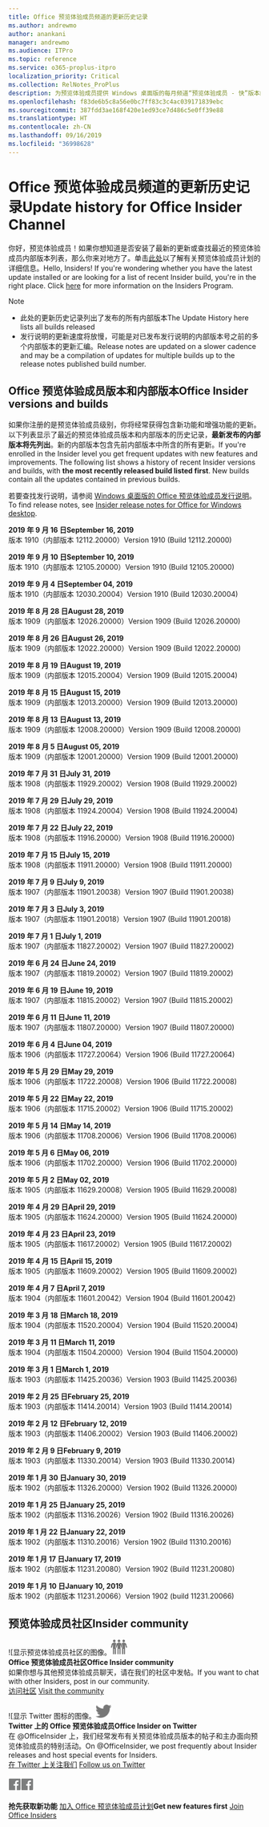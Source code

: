 ```yaml
---
title: Office 预览体验成员频道的更新历史记录
ms.author: andrewmo
author: anankani
manager: andrewmo
ms.audience: ITPro
ms.topic: reference
ms.service: o365-proplus-itpro
localization_priority: Critical
ms.collection: RelNotes_ProPlus
description: 为预览体验成员提供 Windows 桌面版的每月频道“预览体验成员 - 快”版本的更新历史记录
ms.openlocfilehash: f83de6b5c8a56e0bc7ff83c3c4ac039171839ebc
ms.sourcegitcommit: 387fdd3ae168f420e1ed93ce7d486c5e0ff39e88
ms.translationtype: HT
ms.contentlocale: zh-CN
ms.lasthandoff: 09/16/2019
ms.locfileid: "36998628"
---
```

# <a name="update-history-for-office-insider-channel"></a><span data-ttu-id="2cc9b-103">Office 预览体验成员频道的更新历史记录</span><span class="sxs-lookup"><span data-stu-id="2cc9b-103">Update history for Office Insider Channel</span></span>

<span data-ttu-id="2cc9b-p101">你好，预览体验成员！如果你想知道是否安装了最新的更新或查找最近的预览体验成员内部版本列表，那么你来对地方了。单击[此处](https://insider.office.com/)以了解有关预览体验成员计划的详细信息。</span><span class="sxs-lookup"><span data-stu-id="2cc9b-p101">Hello, Insiders! If you're wondering whether you have the latest update installed or are looking for a list of recent Insider build, you're in the right place. Click [here](https://insider.office.com/) for more information on the Insiders Program.</span></span>

> [!NOTE]
> - <span data-ttu-id="2cc9b-107">此处的更新历史记录列出了发布的所有内部版本</span><span class="sxs-lookup"><span data-stu-id="2cc9b-107">The Update History here lists all builds released</span></span>
> - <span data-ttu-id="2cc9b-108">发行说明的更新速度将放慢，可能是对已发布发行说明的内部版本号之前的多个内部版本的更新汇编。</span><span class="sxs-lookup"><span data-stu-id="2cc9b-108">Release notes are updated on a slower cadence and may be a compilation of updates for multiple builds up to the release notes published build number.</span></span>

## <a name="office-insider-versions-and-builds"></a><span data-ttu-id="2cc9b-109">Office 预览体验成员版本和内部版本</span><span class="sxs-lookup"><span data-stu-id="2cc9b-109">Office Insider versions and builds</span></span>

<span data-ttu-id="2cc9b-p102">如果你注册的是预览体验成员级别，你将经常获得包含新功能和增强功能的更新。以下列表显示了最近的预览体验成员版本和内部版本的历史记录，**最新发布的内部版本将先列出**。新的内部版本包含先前内部版本中所含的所有更新。</span><span class="sxs-lookup"><span data-stu-id="2cc9b-p102">If you're enrolled in the Insider level you get frequent updates with new features and improvements. The following list shows a history of recent Insider versions and builds, with **the most recently released build listed first**. New builds contain all the updates contained in previous builds.</span></span> 

<span data-ttu-id="2cc9b-113">若要查找发行说明，请参阅 [Windows 桌面版的 Office 预览体验成员发行说明](https://docs.microsoft.com/zh-CN/OfficeUpdates/release-notes-office-insider)。</span><span class="sxs-lookup"><span data-stu-id="2cc9b-113">To find release notes, see [Insider release notes for Office for Windows desktop](https://docs.microsoft.com/zh-CN/OfficeUpdates/release-notes-office-insider).</span></span>

[//]: # (请勿移除)

<span data-ttu-id="2cc9b-115">**2019 年 9 月 16 日**</span><span class="sxs-lookup"><span data-stu-id="2cc9b-115">**September 16, 2019**</span></span><br/>
<span data-ttu-id="2cc9b-116">版本 1910（内部版本 12112.20000）</span><span class="sxs-lookup"><span data-stu-id="2cc9b-116">Version 1910 (Build 12112.20000)</span></span><br/>

<span data-ttu-id="2cc9b-117">**2019 年 9 月 10 日**</span><span class="sxs-lookup"><span data-stu-id="2cc9b-117">**September 10, 2019**</span></span><br/>
<span data-ttu-id="2cc9b-118">版本 1910（内部版本 12105.20000）</span><span class="sxs-lookup"><span data-stu-id="2cc9b-118">Version 1910 (Build 12105.20000)</span></span><br/>

<span data-ttu-id="2cc9b-119">**2019 年 9 月 4 日**</span><span class="sxs-lookup"><span data-stu-id="2cc9b-119">**September 04, 2019**</span></span><br/>
<span data-ttu-id="2cc9b-120">版本 1910（内部版本 12030.20004）</span><span class="sxs-lookup"><span data-stu-id="2cc9b-120">Version 1910 (Build 12030.20004)</span></span><br/>

<span data-ttu-id="2cc9b-121">**2019 年 8 月 28 日**</span><span class="sxs-lookup"><span data-stu-id="2cc9b-121">**August 28, 2019**</span></span><br/>
<span data-ttu-id="2cc9b-122">版本 1909（内部版本 12026.20000）</span><span class="sxs-lookup"><span data-stu-id="2cc9b-122">Version 1909 (Build 12026.20000)</span></span><br/>

<span data-ttu-id="2cc9b-123">**2019 年 8 月 26 日**</span><span class="sxs-lookup"><span data-stu-id="2cc9b-123">**August 26, 2019**</span></span><br/>
<span data-ttu-id="2cc9b-124">版本 1909（内部版本 12022.20000）</span><span class="sxs-lookup"><span data-stu-id="2cc9b-124">Version 1909 (Build 12022.20000)</span></span><br/>

<span data-ttu-id="2cc9b-125">**2019 年 8 月 19 日**</span><span class="sxs-lookup"><span data-stu-id="2cc9b-125">**August 19, 2019**</span></span><br/>
<span data-ttu-id="2cc9b-126">版本 1909（内部版本 12015.20004）</span><span class="sxs-lookup"><span data-stu-id="2cc9b-126">Version 1909 (Build 12015.20004)</span></span><br/>

<span data-ttu-id="2cc9b-127">**2019 年 8 月 15 日**</span><span class="sxs-lookup"><span data-stu-id="2cc9b-127">**August 15, 2019**</span></span><br/>
<span data-ttu-id="2cc9b-128">版本 1909（内部版本 12013.20000）</span><span class="sxs-lookup"><span data-stu-id="2cc9b-128">Version 1909 (Build 12013.20000)</span></span><br/>

<span data-ttu-id="2cc9b-129">**2019 年 8 月 13 日**</span><span class="sxs-lookup"><span data-stu-id="2cc9b-129">**August 13, 2019**</span></span><br/>
<span data-ttu-id="2cc9b-130">版本 1909（内部版本 12008.20000）</span><span class="sxs-lookup"><span data-stu-id="2cc9b-130">Version 1909 (Build 12008.20000)</span></span><br/>

<span data-ttu-id="2cc9b-131">**2019 年 8 月 5 日**</span><span class="sxs-lookup"><span data-stu-id="2cc9b-131">**August 05, 2019**</span></span><br/>
<span data-ttu-id="2cc9b-132">版本 1909（内部版本 12001.20000）</span><span class="sxs-lookup"><span data-stu-id="2cc9b-132">Version 1909 (Build 12001.20000)</span></span><br/>

<span data-ttu-id="2cc9b-133">**2019 年 7 月 31 日**</span><span class="sxs-lookup"><span data-stu-id="2cc9b-133">**July 31, 2019**</span></span><br/>
<span data-ttu-id="2cc9b-134">版本 1908（内部版本 11929.20002）</span><span class="sxs-lookup"><span data-stu-id="2cc9b-134">Version 1908 (Build 11929.20002)</span></span><br/>

<span data-ttu-id="2cc9b-135">**2019 年 7 月 29 日**</span><span class="sxs-lookup"><span data-stu-id="2cc9b-135">**July 29, 2019**</span></span><br/>
<span data-ttu-id="2cc9b-136">版本 1908（内部版本 11924.20004）</span><span class="sxs-lookup"><span data-stu-id="2cc9b-136">Version 1908 (Build 11924.20004)</span></span><br/>

<span data-ttu-id="2cc9b-137">**2019 年 7 月 22 日**</span><span class="sxs-lookup"><span data-stu-id="2cc9b-137">**July 22, 2019**</span></span><br/>
<span data-ttu-id="2cc9b-138">版本 1908（内部版本 11916.20000）</span><span class="sxs-lookup"><span data-stu-id="2cc9b-138">Version 1908 (Build 11916.20000)</span></span><br/>

<span data-ttu-id="2cc9b-139">**2019 年 7 月 15 日**</span><span class="sxs-lookup"><span data-stu-id="2cc9b-139">**July 15, 2019**</span></span><br/>
<span data-ttu-id="2cc9b-140">版本 1908（内部版本 11911.20000）</span><span class="sxs-lookup"><span data-stu-id="2cc9b-140">Version 1908 (Build 11911.20000)</span></span><br/>

<span data-ttu-id="2cc9b-141">**2019 年 7 月 9 日**</span><span class="sxs-lookup"><span data-stu-id="2cc9b-141">**July 9, 2019**</span></span><br/>
<span data-ttu-id="2cc9b-142">版本 1907（内部版本 11901.20038）</span><span class="sxs-lookup"><span data-stu-id="2cc9b-142">Version 1907 (Build 11901.20038)</span></span><br/>

<span data-ttu-id="2cc9b-143">**2019 年 7 月 3 日**</span><span class="sxs-lookup"><span data-stu-id="2cc9b-143">**July 3, 2019**</span></span><br/>
<span data-ttu-id="2cc9b-144">版本 1907（内部版本 11901.20018）</span><span class="sxs-lookup"><span data-stu-id="2cc9b-144">Version 1907 (Build 11901.20018)</span></span><br/>

<span data-ttu-id="2cc9b-145">**2019 年 7 月 1 日**</span><span class="sxs-lookup"><span data-stu-id="2cc9b-145">**July 1, 2019**</span></span><br/>
<span data-ttu-id="2cc9b-146">版本 1907（内部版本 11827.20002）</span><span class="sxs-lookup"><span data-stu-id="2cc9b-146">Version 1907 (Build 11827.20002)</span></span><br/>

<span data-ttu-id="2cc9b-147">**2019 年 6 月 24 日**</span><span class="sxs-lookup"><span data-stu-id="2cc9b-147">**June 24, 2019**</span></span><br/>
<span data-ttu-id="2cc9b-148">版本 1907（内部版本 11819.20002）</span><span class="sxs-lookup"><span data-stu-id="2cc9b-148">Version 1907 (Build 11819.20002)</span></span><br/>

<span data-ttu-id="2cc9b-149">**2019 年 6 月 19 日**</span><span class="sxs-lookup"><span data-stu-id="2cc9b-149">**June 19, 2019**</span></span><br/>
<span data-ttu-id="2cc9b-150">版本 1907（内部版本 11815.20002）</span><span class="sxs-lookup"><span data-stu-id="2cc9b-150">Version 1907 (Build 11815.20002)</span></span><br/>

<span data-ttu-id="2cc9b-151">**2019 年 6 月 11 日**</span><span class="sxs-lookup"><span data-stu-id="2cc9b-151">**June 11, 2019**</span></span><br/>
<span data-ttu-id="2cc9b-152">版本 1907（内部版本 11807.20000）</span><span class="sxs-lookup"><span data-stu-id="2cc9b-152">Version 1907 (Build 11807.20000)</span></span><br/>

<span data-ttu-id="2cc9b-153">**2019 年 6 月 4 日**</span><span class="sxs-lookup"><span data-stu-id="2cc9b-153">**June 04, 2019**</span></span><br/>
<span data-ttu-id="2cc9b-154">版本 1906（内部版本 11727.20064）</span><span class="sxs-lookup"><span data-stu-id="2cc9b-154">Version 1906 (Build 11727.20064)</span></span><br/>


<span data-ttu-id="2cc9b-155">**2019 年 5 月 29 日**</span><span class="sxs-lookup"><span data-stu-id="2cc9b-155">**May 29, 2019**</span></span><br/>
<span data-ttu-id="2cc9b-156">版本 1906（内部版本 11722.20008）</span><span class="sxs-lookup"><span data-stu-id="2cc9b-156">Version 1906 (Build 11722.20008)</span></span><br/>

<span data-ttu-id="2cc9b-157">**2019 年 5 月 22 日**</span><span class="sxs-lookup"><span data-stu-id="2cc9b-157">**May 22, 2019**</span></span><br/> <span data-ttu-id="2cc9b-158">版本 1906（内部版本 11715.20002）</span><span class="sxs-lookup"><span data-stu-id="2cc9b-158">Version 1906 (Build 11715.20002)</span></span><br/> 

<span data-ttu-id="2cc9b-159">**2019 年 5 月 14 日**</span><span class="sxs-lookup"><span data-stu-id="2cc9b-159">**May 14, 2019**</span></span><br/> <span data-ttu-id="2cc9b-160">版本 1906（内部版本 11708.20006）</span><span class="sxs-lookup"><span data-stu-id="2cc9b-160">Version 1906 (Build 11708.20006)</span></span><br/>

<span data-ttu-id="2cc9b-161">**2019 年 5 月 6 日**</span><span class="sxs-lookup"><span data-stu-id="2cc9b-161">**May 06, 2019**</span></span><br/>
<span data-ttu-id="2cc9b-162">版本 1906（内部版本 11702.20000）</span><span class="sxs-lookup"><span data-stu-id="2cc9b-162">Version 1906 (Build 11702.20000)</span></span><br/>

<span data-ttu-id="2cc9b-163">**2019 年 5 月 2 日**</span><span class="sxs-lookup"><span data-stu-id="2cc9b-163">**May 02, 2019**</span></span><br/>
<span data-ttu-id="2cc9b-164">版本 1905（内部版本 11629.20008）</span><span class="sxs-lookup"><span data-stu-id="2cc9b-164">Version 1905 (Build 11629.20008)</span></span><br/>

<span data-ttu-id="2cc9b-165">**2019 年 4 月 29 日**</span><span class="sxs-lookup"><span data-stu-id="2cc9b-165">**April 29, 2019**</span></span><br/>
<span data-ttu-id="2cc9b-166">版本 1905（内部版本 11624.20000）</span><span class="sxs-lookup"><span data-stu-id="2cc9b-166">Version 1905 (Build 11624.20000)</span></span><br/>

<span data-ttu-id="2cc9b-167">**2019 年 4 月 23 日**</span><span class="sxs-lookup"><span data-stu-id="2cc9b-167">**April 23, 2019**</span></span><br/> <span data-ttu-id="2cc9b-168">版本 1905（内部版本 11617.20002）</span><span class="sxs-lookup"><span data-stu-id="2cc9b-168">Version 1905 (Build 11617.20002)</span></span><br/>

<span data-ttu-id="2cc9b-169">**2019 年 4 月 15 日**</span><span class="sxs-lookup"><span data-stu-id="2cc9b-169">**April 15, 2019**</span></span><br/> <span data-ttu-id="2cc9b-170">版本 1905（内部版本 11609.20002）</span><span class="sxs-lookup"><span data-stu-id="2cc9b-170">Version 1905 (Build 11609.20002)</span></span><br/>

<span data-ttu-id="2cc9b-171">**2019 年 4 月 7 日**</span><span class="sxs-lookup"><span data-stu-id="2cc9b-171">**April 7, 2019**</span></span><br/> <span data-ttu-id="2cc9b-172">版本 1904（内部版本 11601.20042）</span><span class="sxs-lookup"><span data-stu-id="2cc9b-172">Version 1904 (Build 11601.20042)</span></span><br/>

<span data-ttu-id="2cc9b-173">**2019 年 3 月 18 日**</span><span class="sxs-lookup"><span data-stu-id="2cc9b-173">**March 18, 2019**</span></span><br/> <span data-ttu-id="2cc9b-174">版本 1904（内部版本 11520.20004）</span><span class="sxs-lookup"><span data-stu-id="2cc9b-174">Version 1904 (Build 11520.20004)</span></span><br/>

<span data-ttu-id="2cc9b-175">**2019 年 3 月 11 日**</span><span class="sxs-lookup"><span data-stu-id="2cc9b-175">**March 11, 2019**</span></span><br/> <span data-ttu-id="2cc9b-176">版本 1904（内部版本 11504.20000）</span><span class="sxs-lookup"><span data-stu-id="2cc9b-176">Version 1904 (Build 11504.20000)</span></span><br/>

<span data-ttu-id="2cc9b-177">**2019 年 3 月 1 日**</span><span class="sxs-lookup"><span data-stu-id="2cc9b-177">**March 1, 2019**</span></span><br/> <span data-ttu-id="2cc9b-178">版本 1903（内部版本 11425.20036）</span><span class="sxs-lookup"><span data-stu-id="2cc9b-178">Version 1903 (Build 11425.20036)</span></span><br/> 

<span data-ttu-id="2cc9b-179">**2019 年 2 月 25 日**</span><span class="sxs-lookup"><span data-stu-id="2cc9b-179">**February 25, 2019**</span></span><br/> <span data-ttu-id="2cc9b-180">版本 1903（内部版本 11414.20014）</span><span class="sxs-lookup"><span data-stu-id="2cc9b-180">Version 1903 (Build 11414.20014)</span></span><br/> 

<span data-ttu-id="2cc9b-181">**2019 年 2 月 12 日**</span><span class="sxs-lookup"><span data-stu-id="2cc9b-181">**February 12, 2019**</span></span><br/> <span data-ttu-id="2cc9b-182">版本 1903（内部版本 11406.20002）</span><span class="sxs-lookup"><span data-stu-id="2cc9b-182">Version 1903 (Build 11406.20002)</span></span><br/> 

<span data-ttu-id="2cc9b-183">**2019 年 2 月 9 日**</span><span class="sxs-lookup"><span data-stu-id="2cc9b-183">**February 9, 2019**</span></span><br/> <span data-ttu-id="2cc9b-184">版本 1903（内部版本 11330.20014）</span><span class="sxs-lookup"><span data-stu-id="2cc9b-184">Version 1903 (Build 11330.20014)</span></span><br/> 

<span data-ttu-id="2cc9b-185">**2019 年 1 月 30 日**</span><span class="sxs-lookup"><span data-stu-id="2cc9b-185">**January 30, 2019**</span></span><br/> <span data-ttu-id="2cc9b-186">版本 1902（内部版本 11326.20000）</span><span class="sxs-lookup"><span data-stu-id="2cc9b-186">Version 1902 (Build 11326.20000)</span></span><br/> 

<span data-ttu-id="2cc9b-187">**2019 年 1 月 25 日**</span><span class="sxs-lookup"><span data-stu-id="2cc9b-187">**January 25, 2019**</span></span><br/> <span data-ttu-id="2cc9b-188">版本 1902（内部版本 11316.20026）</span><span class="sxs-lookup"><span data-stu-id="2cc9b-188">Version 1902 (Build 11316.20026)</span></span><br/> 

<span data-ttu-id="2cc9b-189">**2019 年 1 月 22 日**</span><span class="sxs-lookup"><span data-stu-id="2cc9b-189">**January 22, 2019**</span></span><br/> <span data-ttu-id="2cc9b-190">版本 1902（内部版本 11310.20016）</span><span class="sxs-lookup"><span data-stu-id="2cc9b-190">Version 1902 (Build 11310.20016)</span></span><br/> 

<span data-ttu-id="2cc9b-191">**2019 年 1 月 17 日**</span><span class="sxs-lookup"><span data-stu-id="2cc9b-191">**January 17, 2019**</span></span><br/> <span data-ttu-id="2cc9b-192">版本 1902（内部版本 11231.20080）</span><span class="sxs-lookup"><span data-stu-id="2cc9b-192">Version 1902 (Build 11231.20080)</span></span><br/>

<span data-ttu-id="2cc9b-193">**2019 年 1 月 10 日**</span><span class="sxs-lookup"><span data-stu-id="2cc9b-193">**January 10, 2019**</span></span><br/> <span data-ttu-id="2cc9b-194">版本 1902（内部版本 11231.20066）</span><span class="sxs-lookup"><span data-stu-id="2cc9b-194">Version 1902 (build 11231.20066)</span></span><br/> 

## <a name="insider-community"></a><span data-ttu-id="2cc9b-195">预览体验成员社区</span><span class="sxs-lookup"><span data-stu-id="2cc9b-195">Insider community</span></span>

<span data-ttu-id="2cc9b-196">![显示预览体验成员社区的图像。</span><span class="sxs-lookup"><span data-stu-id="2cc9b-196">![Image showing insider community.</span></span> ](images/insidercommunity.png) <br/>
<span data-ttu-id="2cc9b-197">**Office 预览体验成员社区**</span><span class="sxs-lookup"><span data-stu-id="2cc9b-197">**Office Insider community**</span></span><br/> <span data-ttu-id="2cc9b-198">如果你想与其他预览体验成员聊天，请在我们的社区中发帖。</span><span class="sxs-lookup"><span data-stu-id="2cc9b-198">If you want to chat with other Insiders, post in our community.</span></span><br/><span data-ttu-id="2cc9b-199"> 
[访问社区](https://go.microsoft.com/fwlink/?linkid=843493)</span><span class="sxs-lookup"><span data-stu-id="2cc9b-199"> 
[Visit the community](https://go.microsoft.com/fwlink/?linkid=843493)</span></span><br/> 

<span data-ttu-id="2cc9b-200">![显示 Twitter 图标的图像。</span><span class="sxs-lookup"><span data-stu-id="2cc9b-200">![Image showing twitter icon.</span></span> ](images/twitter.png)<br/>
<span data-ttu-id="2cc9b-201">**Twitter 上的 Office 预览体验成员**</span><span class="sxs-lookup"><span data-stu-id="2cc9b-201">**Office Insider on Twitter**</span></span><br/> <span data-ttu-id="2cc9b-202">在 @OfficeInsider 上，我们经常发布有关预览体验成员版本的帖子和主办面向预览体验成员的特别活动。</span><span class="sxs-lookup"><span data-stu-id="2cc9b-202">On @OfficeInsider, we post frequently about Insider releases and host special events for Insiders.</span></span><br/><span data-ttu-id="2cc9b-203"> 
[在 Twitter 上关注我们](https://go.microsoft.com/fwlink/?linkid=717717)</span><span class="sxs-lookup"><span data-stu-id="2cc9b-203"> 
[Follow us on Twitter](https://go.microsoft.com/fwlink/?linkid=717717)</span></span><br/> 

<span data-ttu-id="2cc9b-204">[
  ![显示 Facebook 图标的图像。](images/facebook.png)](https://www.facebook.com/sharer.php?u=https://support.office.com/zh-CN/article/Update-history-for-Office-Insider-for-Windows-desktop-64bbb317-972a-4933-8b82-cc866f0b067c)</span><span class="sxs-lookup"><span data-stu-id="2cc9b-204">[![Image showing Facebook icon. ](images/facebook.png)](https://www.facebook.com/sharer.php?u=https://support.office.com/en-us/article/Update-history-for-Office-Insider-for-Windows-desktop-64bbb317-972a-4933-8b82-cc866f0b067c)</span></span>


<span data-ttu-id="2cc9b-205">**抢先获取新功能**
[加入 Office 预览体验成员计划](https://insider.office.com/)</span><span class="sxs-lookup"><span data-stu-id="2cc9b-205">**Get new features first**
[Join Office Insiders](https://insider.office.com/)</span></span>